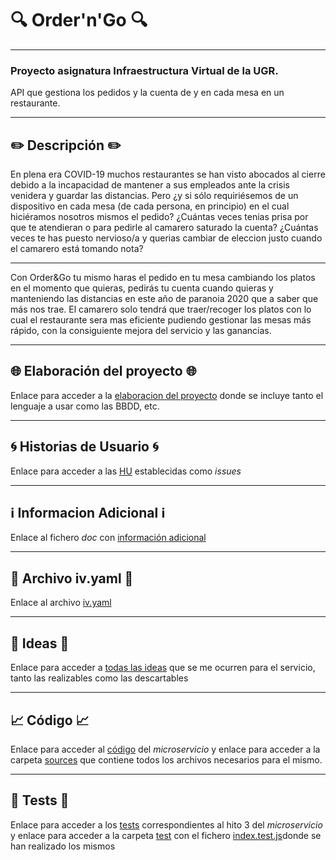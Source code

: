 # :mag: Order'n'Go :mag:
---
### Proyecto asignatura Infraestructura Virtual de la UGR.

API que gestiona los pedidos y la cuenta de y en cada mesa en un restaurante.

***

## :pencil2: Descripción :pencil2:

En plena era COVID-19 muchos restaurantes se han visto abocados al cierre debido a la incapacidad de mantener a sus empleados ante la crisis venidera y guardar las distancias.
Pero ¿y si sólo requiriésemos de un dispositivo en cada mesa (de cada persona, en principio) en el cual hiciéramos nosotros mismos el pedido?
¿Cuántas veces tenias prisa por que te atendieran o para pedirle al camarero saturado la cuenta?
¿Cuántas veces te has puesto nervioso/a y querias cambiar de eleccion justo cuando el camarero está tomando nota?

---

Con Order&Go tu mismo haras el pedido en tu mesa cambiando los platos en el momento que quieras, pedirás tu cuenta cuando quieras y manteniendo las distancias en este año de paranoia 2020 que a saber que más nos trae. El camarero solo tendrá que traer/recoger los platos con lo cual el restaurante sera mas eficiente pudiendo gestionar las mesas más rápido, con la consiguiente mejora del servicio y las ganancias.

---

## :globe_with_meridians: Elaboración del proyecto :globe_with_meridians:

Enlace para acceder a la [elaboracion del proyecto](https://github.com/LCinder/Order-Go/blob/master/docs/elaboracionProyecto.md) donde se incluye tanto el lenguaje a usar como las BBDD, etc.

---

## :cyclone: Historias de Usuario :cyclone:

Enlace para acceder a las [HU](https://github.com/LCinder/Order-Go/issues) establecidas como *issues*

---

## :information_source: Informacion Adicional :information_source:

Enlace al fichero *doc* con [información adicional](https://github.com/LCinder/Order-Go/tree/master/docs)

---


## :triangular_flag_on_post: Archivo iv.yaml :triangular_flag_on_post:

Enlace al archivo [iv.yaml](https://github.com/LCinder/Order-Go/blob/master/iv.yaml)

---

## :thought_balloon: Ideas :thought_balloon:
Enlace para acceder a [todas las ideas](https://github.com/LCinder/Order-Go/blob/master/docs/ideas.md) que se me ocurren para el servicio, tanto las realizables como las descartables

---

## :chart_with_upwards_trend: Código :chart_with_upwards_trend:
Enlace para acceder al [código](https://github.com/LCinder/Order-Go/blob/master/src/index.js) del *microservicio* y
enlace para acceder a la carpeta [sources](https://github.com/LCinder/Order-Go/tree/master/src) que contiene todos los archivos necesarios para el mismo.

---

## :hammer: Tests :hammer:
Enlace para acceder a los [tests](https://github.com/LCinder/Order-Go/blob/master/src/index.js) correspondientes al hito 3 del *microservicio* y
enlace para acceder a la carpeta [test](https://github.com/LCinder/Order-Go/tree/master/tests) con el fichero [index.test.js](https://github.com/LCinder/Order-Go/tree/master/tests/index.tests.js)donde se han realizado los mismos

